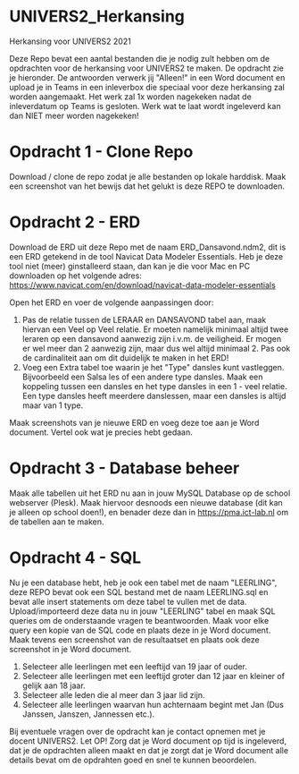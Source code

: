 # UNIVERS2_Herkansing
Herkansing voor UNIVERS2 2021

Deze Repo bevat een aantal bestanden die je nodig zult hebben om de opdrachten voor de herkansing voor UNIVERS2 te maken.
De opdracht zie je hieronder. De antwoorden verwerk jij "Alleen!" in een Word document en upload je in Teams in een inleverbox die speciaal voor deze herkansing zal worden aangemaakt. Het werk zal 1x worden nagekeken nadat de inleverdatum op Teams is gesloten. Werk wat te laat wordt ingeleverd kan dan NIET meer worden nagekeken!

# Opdracht 1 - Clone Repo
Download / clone de repo zodat je alle bestanden op lokale harddisk. Maak een screenshot van het bewijs dat het gelukt is deze REPO te downloaden.

# Opdracht 2 - ERD
Download de ERD uit deze Repo met de naam ERD_Dansavond.ndm2, dit is een ERD getekend in de tool Navicat Data Modeler Essentials.
Heb je deze tool niet (meer) ginstalleerd staan, dan kan je die voor Mac en PC downloaden op het volgende adres: https://www.navicat.com/en/download/navicat-data-modeler-essentials

Open het ERD en voer de volgende aanpassingen door:

1. Pas de relatie tussen de LERAAR en DANSAVOND tabel aan, maak hiervan een Veel op Veel relatie. Er moeten namelijk minimaal altijd twee leraren op een dansavond aanwezig zijn i.v.m. de veiligheid. Er mogen er wel meer dan 2 aanwezig zijn, maar dus wel altijd minimaal 2. Pas ook de cardinaliteit aan om dit duidelijk te maken in het ERD!
2. Voeg een Extra tabel toe waarin je het "Type" dansles kunt vastleggen. Bijvoorbeeld een Salsa les of een andere type dansles. Maak een koppeling tussen een dansles en het type dansles in een 1 - veel relatie. Een type dansles heeft meerdere danslessen, maar een dansles is altijd maar van 1 type.

Maak screenshots van je nieuwe ERD en voeg deze toe aan je Word document.
Vertel ook wat je precies hebt gedaan.

# Opdracht 3 - Database beheer
Maak alle tabellen uit het ERD nu aan in jouw MySQL Database op de school webserver (Plesk).
Maak hiervoor desnoods een nieuwe database (dit kan je alleen op school doen!), en benader deze dan in https://pma.ict-lab.nl om de tabellen aan te maken.

# Opdracht 4 - SQL
Nu je een database hebt, heb je ook een tabel met de naam "LEERLING", deze REPO bevat ook een SQL bestand met de naam LEERLING.sql en bevat alle insert statements om deze tabel te vullen met de data. Upload/importeerd deze data nu in jouw "LEERLING" tabel en maak SQL queries om de onderstaande vragen te beantwoorden. Maak voor elke query een kopie van de SQL code en plaats deze in je Word document. Maak tevens een screenshot van de resultaatset en plaats ook deze screenshot in je Word document.

1. Selecteer alle leerlingen met een leeftijd van 19 jaar of ouder.
2. Selecteer alle leerlingen met een leeftijd groter dan 12 jaar en kleiner of gelijk aan 18 jaar.
3. Selecteer alle leden die al meer dan 3 jaar lid zijn.
4. Selecteer alle leerlingen waarvan hun achternaam begint met Jan (Dus Janssen, Janszen, Jannessen etc.).

Bij eventuele vragen over de opdracht kan je contact opnemen met je docent UNIVERS2.
Let OP! Zorg dat je Word document op tijd is ingeleverd, dat je de opdrachten alleen maakt en dat je zorgt dat je Word document alle details bevat om de opdrahten goed en snel te kunnen beoordelen.


